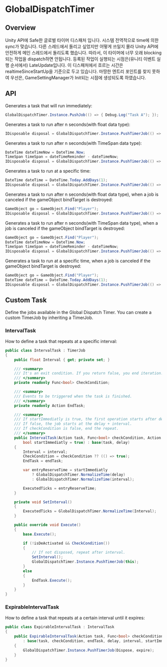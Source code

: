 # GlobalDispatchTimer

## Overview

Unity API에 Safe한 글로벌 타이머 디스패처 입니다. 시스템 전역적으로 time에 의한 sync가 맞습니다.
다른 스레드에서 돌리고 싶었지만 어떻게 쓰일지 몰라 Unity API에 안전하게 메인 스레드에서 돌리도록 했습니다.
따라서, 이 타이머에 너무 오래 blocking 되는 작업을 dispatch하면 안됩니다.
등록된 작업이 실행되는 시점은(유니티 이벤트 실행 순서에서) LateUpdate입니다.
이 디스패처에서 흐르는 시간은 realtimeSinceStartUp을 기준으로 두고 있습니다.
마땅한 엔트리 포인트를 찾지 못하여 우선은, GameSettingManager가 Init되는 시점에 생성되도록 하였습니다.

## API

Generates a task that will run immediately:

```c#
GlobalDispatchTimer.Instance.PushJob(() => { Debug.Log("Task A"); });
```

Generates a task to run after n seconds(with float data type):

```c#
IDisposable disposal = GlobalDispatchTimer.Instance.PushTimerJob(() => { Debug.Log("Calleed after 10 seconds"); }, 10);
```

Generates a task to run after n seconds(with TimeSpan data type):

```c#
DateTime dateTimeNow = DateTime.Now;
TimeSpan timeSpan = dateTimeReminder - dateTimeNow;
IDisposable disposal = GlobalDispatchTimer.Instance.PushTimerJob(() => { Debug.Log("Calleed"); }, timeSpan);
```


Generates a task to run at a specific time:

```c#
DateTime dateTime = DateTime.Today.AddDays(1);
IDisposable disposal = GlobalDispatchTimer.Instance.PushTimerJob(() => { Debug.Log("Calleed after 1 day"); }, dateTime);
```

Generates a task to run after n seconds(with float data type), when a job is canceled if the gameObject bindTarget is destroyed:

```c#
GameObject go = GameObject.Find("Player");
IDisposable disposal = GlobalDispatchTimer.Instance.PushTimerJob(() => { Debug.Log("Calleed after 10 seconds"); }, 10, go);
```

Generates a task to run after n seconds(with TimeSpan data type), when a job is canceled if the gameObject bindTarget is destroyed:

```c#
GameObject go = GameObject.Find("Player");
DateTime dateTimeNow = DateTime.Now;
TimeSpan timeSpan = dateTimeReminder - dateTimeNow;
IDisposable disposal = GlobalDispatchTimer.Instance.PushTimerJob(() => { Debug.Log("Calleed"); }, timeSpan, go);
```

Generates a task to run at a specific time, when a job is canceled if the gameObject bindTarget is destroyed:

```c#
GameObject go = GameObject.Find("Player");
DateTime dateTime = DateTime.Today.AddDays(1);
IDisposable disposal = GlobalDispatchTimer.Instance.PushTimerJob(() => { Debug.Log("Calleed after 1 day"); }, dateTime, go);
```

## Custom Task

Define the jobs available in the Global Dispatch Timer. You can create a custom TimerJob by inheriting a TimerJob.

### IntervalTask

How to define a task that repeats at a specific interval:

```c#
public class IntervalTask : TimerJob
{
    public float Interval { get; private set; }

    /// <summary>
    /// It's an exit condition. If you return false, you end iteration.
    /// </summary>
    private readonly Func<bool> CheckCondition;

    /// <summary>
    /// Events to be triggered when the task is finished.
    /// </summary>
    private readonly Action EndTask;

    /// <summary>
    /// If startImmediatly is true, the first operation starts after delay. 
    /// If false, the job starts at the delay + interval. 
    /// If checkCondition is false, end the repeat.
    /// </summary>
    public IntervalTask(Action task, Func<bool> checkCondition, Action endTask, float delay, float interval,
        bool startImmediatly = true) : base(task, delay)
    {
        Interval = interval;
        CheckCondition = checkCondition ?? (() => true);
        EndTask = endTask;

        var entryReserveTime = startImmediatly
            ? GlobalDispatchTimer.NormalizeTime(delay)
            : GlobalDispatchTimer.NormalizeTime(interval);

        ExecutedTicks = entryReserveTime;
    }

    private void SetInterval()
    {
        ExecutedTicks = GlobalDispatchTimer.NormalizeTime(Interval);
    }

    public override void Execute()
    {
        base.Execute();

        if (!isDeActivated && CheckCondition())
        {
            // If not disposed, repeat after interval.
            SetInterval();
            GlobalDispatchTimer.Instance.PushTimerJob(this);
        }
        else
        {
            EndTask.Execute();
        }
    }
}
```

### ExpirableIntervalTask

How to define a task that repeats at a certain interval until it expires:

```c#
public class ExpirableIntervalTask : IntervalTask
{
    public ExpirableIntervalTask(Action task, Func<bool> checkCondition, Action endTask, float delay, float interval, float expire, bool startImmediatly = true)
        : base(task, checkCondition, endTask, delay, interval, startImmediatly)
    {
        GlobalDispatchTimer.Instance.PushTimerJob(Dispose, expire);
    }
}
```